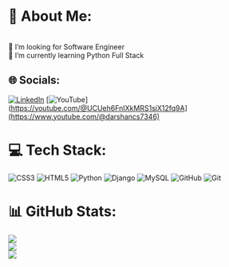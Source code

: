 # 💫 About Me:
<br>👯 I’m looking for Software Engineer<br>🌱 I’m currently learning Python Full Stack<br>


## 🌐 Socials:
[![LinkedIn](https://img.shields.io/badge/LinkedIn-%230077B5.svg?logo=linkedin&logoColor=white)](https://linkedin.com/in/https://www.linkedin.com/in/darshan-cs19/) [![YouTube](https://img.shields.io/badge/YouTube-%23FF0000.svg?logo=YouTube&logoColor=white)](https://youtube.com/@UCUeh6FnIXkMRS1sjX12fq9A](https://www.youtube.com/@darshancs7346) 

# 💻 Tech Stack:
![CSS3](https://img.shields.io/badge/css3-%231572B6.svg?style=for-the-badge&logo=css3&logoColor=white) ![HTML5](https://img.shields.io/badge/html5-%23E34F26.svg?style=for-the-badge&logo=html5&logoColor=white) ![Python](https://img.shields.io/badge/python-3670A0?style=for-the-badge&logo=python&logoColor=ffdd54) ![Django](https://img.shields.io/badge/django-%23092E20.svg?style=for-the-badge&logo=django&logoColor=white) ![MySQL](https://img.shields.io/badge/mysql-4479A1.svg?style=for-the-badge&logo=mysql&logoColor=white) ![GitHub](https://img.shields.io/badge/github-%23121011.svg?style=for-the-badge&logo=github&logoColor=white) ![Git](https://img.shields.io/badge/git-%23F05033.svg?style=for-the-badge&logo=git&logoColor=white)
# 📊 GitHub Stats:
![](https://github-readme-stats.vercel.app/api?username=Darshancs777&theme=default&hide_border=false&include_all_commits=false&count_private=false)<br/>
![](https://github-readme-streak-stats.herokuapp.com/?user=Darshancs777&theme=default&hide_border=false)<br/>
![](https://github-readme-stats.vercel.app/api/top-langs/?username=Darshancs777&theme=default&hide_border=false&include_all_commits=false&count_private=false&layout=compact)


